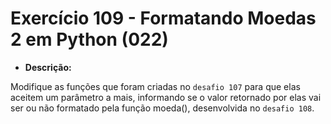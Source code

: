 # Exercício 109 - Formatando Moedas 2 em Python  (022)

* **Descrição:**

Modifique as funções que foram criadas no `desafio 107` para que elas aceitem um parâmetro a mais, informando se o valor retornado por elas vai ser ou não formatado pela função moeda(), desenvolvida no `desafio 108`.
 